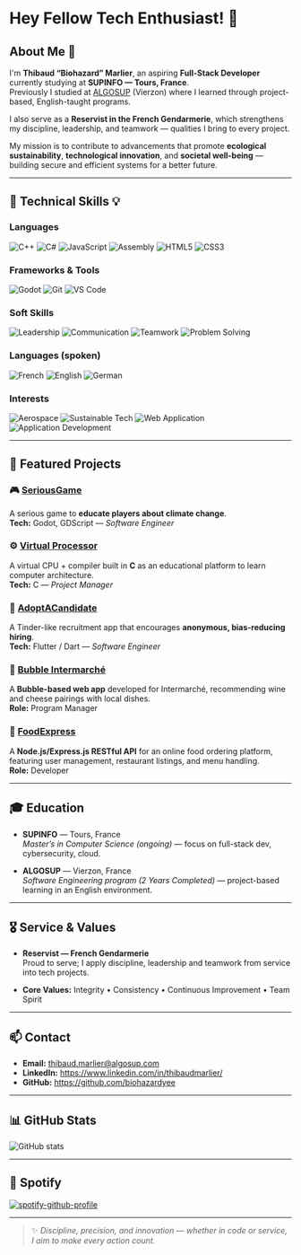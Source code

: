 # Hey Fellow Tech Enthusiast! 👋

## About Me 🚀

I'm **Thibaud “Biohazard” Marlier**, an aspiring **Full-Stack Developer** currently studying at **SUPINFO — Tours, France**.  
Previously I studied at [ALGOSUP](https://algosup.com/en.html) (Vierzon) where I learned through project-based, English-taught programs.

I also serve as a **Reservist in the French Gendarmerie**, which strengthens my discipline, leadership, and teamwork — qualities I bring to every project.

My mission is to contribute to advancements that promote **ecological sustainability**, **technological innovation**, and **societal well-being** — building secure and efficient systems for a better future.

---

## 🧠 Technical Skills 💡

### Languages
![C++](https://img.shields.io/badge/C++-00599C?logo=c%2B%2B&logoColor=white) ![C#](https://img.shields.io/badge/C%23-239120?logo=c-sharp&logoColor=white) ![JavaScript](https://img.shields.io/badge/JavaScript-F7DF1E?logo=javascript&logoColor=black) ![Assembly](https://img.shields.io/badge/Assembly-6E4C13?logo=assemblyscript&logoColor=white) ![HTML5](https://img.shields.io/badge/HTML5-E34F26?logo=html5&logoColor=white) ![CSS3](https://img.shields.io/badge/CSS3-1572B6?logo=css3&logoColor=white)

### Frameworks & Tools
![Godot](https://img.shields.io/badge/Godot-478CBF?logo=godot-engine&logoColor=white)
![Git](https://img.shields.io/badge/Git-181717?logo=git)
![VS Code](https://img.shields.io/badge/VS_Code-007ACC?logo=visual-studio-code&logoColor=white)

### Soft Skills
![Leadership](https://img.shields.io/badge/Leadership-FF9800)
![Communication](https://img.shields.io/badge/Communication-2196F3)
![Teamwork](https://img.shields.io/badge/Teamwork-4CAF50)
![Problem Solving](https://img.shields.io/badge/Problem_Solving-009688)

### Languages (spoken)
![French](https://img.shields.io/badge/French-Native-0055A4)
![English](https://img.shields.io/badge/English-Fluent-1E90FF)
![German](https://img.shields.io/badge/German-Scholar-FFCC00)

### Interests
![Aerospace](https://img.shields.io/badge/Aerospace-121212)
![Sustainable Tech](https://img.shields.io/badge/Sustainable_Tech-4CAF50)
![Web Application](https://img.shields.io/badge/Web_Application-2196F3)
![Application Development](https://img.shields.io/badge/Application_Development-FF9800)

---

## 💼 Featured Projects

### 🎮 [SeriousGame](https://github.com/algosup/2024-2025-project-2-serious-game-team-8)  
A serious game to **educate players about climate change**.  
**Tech:** Godot, GDScript — *Software Engineer*

### ⚙️ [Virtual Processor](https://github.com/algosup/2023-2024-project-3-virtual-processor-team-3)  
A virtual CPU + compiler built in **C** as an educational platform to learn computer architecture.  
**Tech:** C — *Project Manager*

### 📱 [AdoptACandidate](https://github.com/algosup/2023-2024-project-5-flutter-team-3)  
A Tinder-like recruitment app that encourages **anonymous, bias-reducing hiring**.  
**Tech:** Flutter / Dart — *Software Engineer*

### 🧀 [Bubble Intermarché](https://github.com/algosup/2024-2025-project-5-bubble-intermarche-team-4)  
A **Bubble-based web app** developed for Intermarché, recommending wine and cheese pairings with local dishes.  
**Role:** Program Manager

### 🍔 [FoodExpress](https://github.com/Biohazardyee/FoodExpress)  
A **Node.js/Express.js RESTful API** for an online food ordering platform, featuring user management, restaurant listings, and menu handling.  
**Role:** Developer

---

## 🎓 Education

- **SUPINFO** — Tours, France  
  *Master’s in Computer Science (ongoing)* — focus on full-stack dev, cybersecurity, cloud.

- **ALGOSUP** — Vierzon, France  
  *Software Engineering program (2 Years Completed)* — project-based learning in an English environment.

---

## 🎖️ Service & Values

- **Reservist — French Gendarmerie**  
  Proud to serve; I apply discipline, leadership and teamwork from service into tech projects.

- **Core Values:** Integrity • Consistency • Continuous Improvement • Team Spirit

---

## 📫 Contact

- **Email:** thibaud.marlier@algosup.com  
- **LinkedIn:** https://www.linkedin.com/in/thibaudmarlier/  
- **GitHub:** https://github.com/biohazardyee

---

## 📊 GitHub Stats

  ![GitHub stats](https://github-readme-stats.vercel.app/api?username=biohazardyee&theme=chartreuse-dark&show_icons=true)

---

## 🎵 Spotify

[![spotify-github-profile](https://spotify-github-profile.kittinanx.com/api/view?uid=hfqp8c18cnz6lgj2zzykeq3hf&cover_image=true&theme=default&show_offline=false&background_color=121212&interchange=false&profanity=false)](https://open.spotify.com/user/hfqp8c18cnz6lgj2zzykeq3hf)

---

> ✨ *Discipline, precision, and innovation — whether in code or service, I aim to make every action count.*
